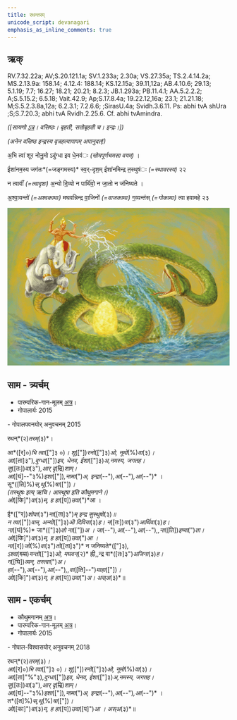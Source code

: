 ```yaml
---
title: रथन्तरम्  
unicode_script: devanagari  
emphasis_as_inline_comments: true
---   
```


## ऋक्

RV.7.32.22a; AV;S.20.121.1a; SV.1.233a; 2.30a; VS.27.35a; TS.2.4.14.2a; MS.2.13.9a: 158.14; 4.12.4: 188.14; KS.12.15a; 39.11,12a; AB.4.10.6; 29.13; 5.1.19; 7.7; 16.27; 18.21; 20.21; 8.2.3; JB.1.293a; PB.11.4.1; AA.5.2.2.2; A;S.5.15.2; 6.5.18; Vait.42.9; Ap;S.17.8.4a; 19.22.12,16a; 23.1; 21.21.18; M;S.5.2.3.8a,12a; 6.2.3.1; 7.2.6.6; ;SirasU.4a; Svidh.3.6.11. Ps: abhi tvA shUra ;S;S.7.20.3; abhi tvA Rvidh.2.25.6. Cf. abhi tvAmindra.

*([सायणो [ऽत्र](https://archive.org/stream/RgVedaWithSayanasCommentaryPart3/rv_sayanabhasya_part3#page/n438/mode/1up&sa=D&ust=1542425956195000)। वसिष्ठः। बृहती, सतोबृहती च। इन्द्रः।])*

*(अनेन वसिष्ठ इन्द्रस्य वृत्रहत्यापापम् अपानुदत्!)*

अ॒भि त्वा॑ शूर नोनु॒मो ऽदु॑ग्धा इव धे॒नव॑ः *(सोमपूर्णचमसा वयम्)* ।

ईशा॑नम॒स्य जग॑तः*(=जङ्गमस्य)* स्व॒र्-दृश॒म् ईशा॑नमिन्द्र त॒स्थुष॑ः *(=स्थावरस्य)* २२

न त्वावाँ॑ *(=त्वादृशः)* अ॒न्यो दि॒व्यो न पार्थि॑वो॒ न जा॒तो न ज॑निष्यते ।

अ॒श्वा॒यन्तो॑ *(=अश्वकामाः)* मघवन्निन्द्र वा॒जिनो॑ *(=वाजकामाः)* ग॒व्यन्त॑स् *(=गोकामाः)* त्वा हवामहे २३

![](../images/Indra-kills-vRtra-snake-with-vajra.jpg)


## साम - त्र्यर्चम्

- पारम्परिक-गान-मूलम् [अत्र](https://archive.org/stream/sAmaveda-jaiminIya-paravastu-paramparA-docs/AASHEERVACHANA%20SAAMAANI#page/n3/mode/1up)। 
- गोपालार्यः 2015  
<div class="audioEmbed" src="https://archive
.org/download/jaiminIya-sAma-gAna-paravastu-tradition-gopAla-2015/rathantaram.mp3"></div>
- गोपालपवनयोर् अनुवचनम् 2015  
<div class="audioEmbed" src="https://archive
.org/download/jaiminIya-sAma-gAna-paravastu-tradition-anuvachanam-gopAla-pavana-2015/rathantaram.mp3"></div>

रथन्*(२)*तरम्*(३)*।

आ*([र]०)*भि त्वा*(["]३ ०)*। शू*(["])*रनो*(["]३)*ओ, नूमो*(%)*वा*(३)*।  
आ*([ता]३")*,दुग्धा*(["])*इव, धेनव, ईशा*(["]३)*अ,नमस्य, जगतह।  
सु*([तः])*वा*(३")*,आर् दृ*(~~द्रि~~)*शाम्।  
आ*([घं]--"३%)*इशा*(["])*,नामा*(")*अ,  इन्द्रा*(--")*,आ*(--")*,आ*(--")* ।  
सू*([ति]%)*स्,थू*(%)*षा*(["])*।  
*(तस्थूषः इत्य् ऋचि। आस्थूषा इति कौथुमगाने।)*  
ओ*([कि]")*वा*(३)*म्, ह हा*([प])*उवा*(")*आ ।  

ई*(["र])*शोवा*(३")*ना*([ता]३")*म् इन्द्र सुस्थुषो*(३)*॥  
न त्वा*(["])*वाम्, अन्यो*(["]३)*ऒ दिविया*(३)*ह।  न*([तः])*पा*(३")*आर्थिवा*(३)*ह।  
ना*([घं]%)* जा*(["]३)*तो ना*(["])*अ । जा*(--")*,आ*(--")*,आ*(--")*,,ना*([ति])*इष्या*(")*ता।  
ओ*([कि]")*वा*(३)*म्, ह हा*([प])*उवा*(")*आ ।  
ना*([र])*जो*(%)*वा*(३")*तो*([ता]३")* न जनिष्यते*(["]३)*,  
ऽश्वा*(~~श्व्या~~)*यन्तो*(["]३)*ओ, मघवन्*(२)* ह्नी,,न्द्र वा*([तः]३")*अजिना*(३)*ह।  
ग*([घि])*व्यन्, तस्त्वा*(")*अ।  
हा*(--")*,आ*(--")*,आ*(--")*,,वा*([ति]--")*माहा*(["])*।  
ओ*([कि]")*वा*(३)*म्, ह हा*([प])*उवा*(")*अ। अस्अ*(३)*॥

## साम - एकर्चम्
- कौथुमगानम् [अत्र](https://archive.org/details/SamaVedaSanhitaWithSayanabhashyaVolume1SatyavrataSamasrami1874bis/page/n533)।
- पारम्परिक-गान-मूलम् [अत्र](https://archive.org/stream/sAmaveda-jaiminIya-paravastu-paramparA-docs/UDAKA%20SAANTHI%20SAAMAANI#page/n2/mode/1up)। 
- गोपालार्यः 2015  
<div class="audioEmbed" src="https://archive
.org/download/jaiminIya-sAma-gAna-paravastu-tradition-gopAla-2015/rathantaram-short-with-error.mp3"></div>
- गोपाल-विश्वासयोर् अनुवचनम् 2018  
<div class="audioEmbed" src="https://archive
.org/download/jaiminIya-sAma-gAna-paravastu-tradition-anuvachanam-gopAla-vishvAsa-2018/rathantaram-1rk.mp3"></div>

रथन्*(२)*तरम्*(३)*।  
आ*([र]०)*भि त्वा*(["]३ ०)*। शू*(["])*रनो*(["]३)*ओ, नूमो*(%)*वा*(३)*।  
आ*([ता]"%"३)*,दुग्धा*(["])*इव, धेनव, ईशा*(["]३)*अ,नमस्य, जगतह।  
सु*([तः])*वा*(३")*,आर् दृ*(~~द्रि~~)*शाम्।  
आ*([घं]--"३%)*इशा*(["])*,नामा*(")*अ,  इन्द्रा*(--")*,आ*(--")*,आ*(--")* ।  
त*([त]%)*स्,थू*(%)*षा*(["])*।  
ओ*([का]")*वा*(३)*म्, ह हा*([प])*उवा*([प]")*आ । अस्अ*(३)*॥